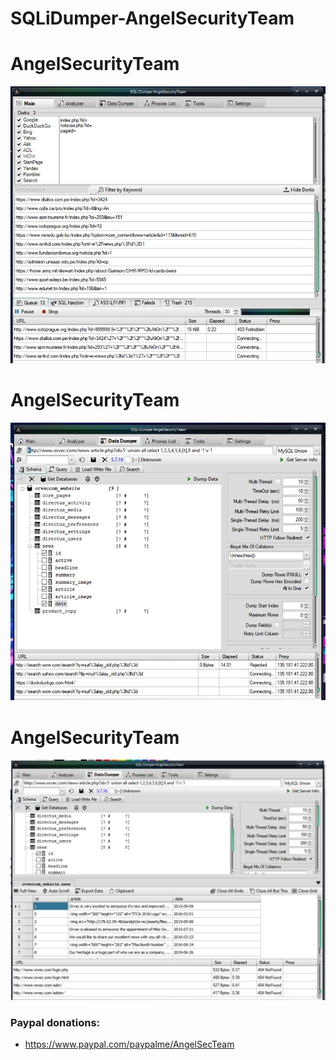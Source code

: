 # SQLiDumper-AngelSecurityTeam


# AngelSecurityTeam

<img src="https://github.com/AngelSecurityTeam/SQLiDumper-AngelSecurityTeam/blob/main/IMG/1.jpg">

# AngelSecurityTeam

<img src="https://github.com/AngelSecurityTeam/SQLiDumper-AngelSecurityTeam/blob/main/IMG/2.jpg">

# AngelSecurityTeam

<img src="https://github.com/AngelSecurityTeam/SQLiDumper-AngelSecurityTeam/blob/main/IMG/3.jpg">

<h3> Paypal donations: </h3>

* https://www.paypal.com/paypalme/AngelSecTeam
